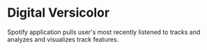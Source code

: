 # Digital Versicolor

Spotify application pulls user's most recently listened to tracks and analyzes and visualizes track features.